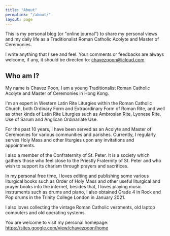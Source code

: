 ```yaml
---
title: "About"
permalink: "/about/"
layout: page
---
```


This is my personal blog (or "online journal") to share my personal views and my daily life as a Traditionalist Roman Catholic Acolyte and Master of Ceremonies.

I write anything that I see and feel. Your comments or feedbacks are always welcome, if any, it should be directed to: chavezpoon@icloud.com.

## Who am I?

My name is Chavez Poon, I am a young Traditionalist Roman Catholic Acolyte and Master of Ceremonies in Hong Kong.

I'm an expert in Western Latin Rite Liturgies within the Roman Catholic Church, both Ordinary Form and Extraordinary Form of Roman Rite, and well as other kinds of Latin Rite Liturgies such as Ambrosian Rite, Lyonese Rite, Use of Sarum and Anglican Ordinariate Use.

For the past 10 years,  I have been served as an Acolyte and Master of Ceremonies for various communities and parishes. Currently, I regularly serves Holy Mass and other liturgies upon any invitations and appointments.

I also a member of the Confraternity of St. Peter. It is a society which gathers those who feel close to the Priestly Fraternity of St. Peter and who wish to support its charism through prayers and sacrifices.

In my personal free time, I loves editing and publishing some various liturgical books such as Order of Holy Mass and other useful liturgical and prayer books into the internet, besides that, I loves playing music instruments such as drums and piano, I also obtained Grade 4 in Rock and Pop drums in the Trinity College London in January 2021.

I also loves collecting the vintage Roman Catholic vestments, old laptop computers and old operating systems.

You are welcome to visit my personal homepage: https://sites.google.com/view/chavezpoon/home
